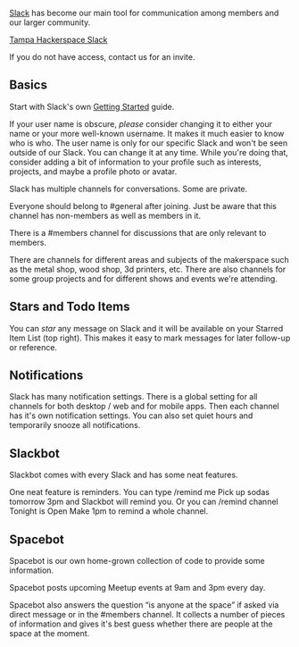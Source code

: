 [Slack](https://slack.com/) has become our main tool for communication among members and our larger community.

[Tampa Hackerspace Slack](http://tampahackerspace.slack.com)

If you do not have access, contact us for an invite.

Basics
------

Start with Slack's own [Getting Started](https://tampahackerspace.slack.com/getting-started) guide.

If your user name is obscure, *please* consider changing it to either your name or your more well-known username. It makes it much easier to know who is who. The user name is only for our specific Slack and won't be seen outside of our Slack. You can change it at any time. While you're doing that, consider adding a bit of information to your profile such as interests, projects, and maybe a profile photo or avatar.

Slack has multiple channels for conversations. Some are private.

Everyone should belong to \#general after joining. Just be aware that this channel has non-members as well as members in it.

There is a \#members channel for discussions that are only relevant to members.

There are channels for different areas and subjects of the makerspace such as the metal shop, wood shop, 3d printers, etc. There are also channels for some group projects and for different shows and events we're attending.

Stars and Todo Items
--------------------

You can *star* any message on Slack and it will be available on your Starred Item List (top right). This makes it easy to mark messages for later follow-up or reference.

Notifications
-------------

Slack has many notification settings. There is a global setting for all channels for both desktop / web and for mobile apps. Then each channel has it's own notification settings. You can also set quiet hours and temporarily snooze all notifications.

Slackbot
--------

Slackbot comes with every Slack and has some neat features.

One neat feature is reminders. You can type /remind me Pick up sodas tomorrow 3pm and Slackbot will remind you. Or you can /remind channel Tonight is Open Make 1pm to remind a whole channel.

Spacebot
--------

Spacebot is our own home-grown collection of code to provide some information.

Spacebot posts upcoming Meetup events at 9am and 3pm every day.

Spacebot also answers the question “is anyone at the space” if asked via direct message or in the \#members channel. It collects a number of pieces of information and gives it's best guess whether there are people at the space at the moment.
